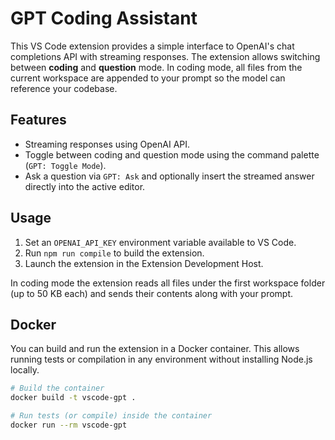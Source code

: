 # GPT Coding Assistant

This VS Code extension provides a simple interface to OpenAI's chat completions API with streaming responses. The extension allows switching between **coding** and **question** mode. In coding mode, all files from the current workspace are appended to your prompt so the model can reference your codebase.

## Features

- Streaming responses using OpenAI API.
- Toggle between coding and question mode using the command palette (`GPT: Toggle Mode`).
- Ask a question via `GPT: Ask` and optionally insert the streamed answer directly into the active editor.

## Usage

1. Set an `OPENAI_API_KEY` environment variable available to VS Code.
2. Run `npm run compile` to build the extension.
3. Launch the extension in the Extension Development Host.

In coding mode the extension reads all files under the first workspace folder (up to 50 KB each) and sends their contents along with your prompt.
## Docker

You can build and run the extension in a Docker container. This allows running tests or compilation in any environment without installing Node.js locally.

```bash
# Build the container
docker build -t vscode-gpt .

# Run tests (or compile) inside the container
docker run --rm vscode-gpt
```

